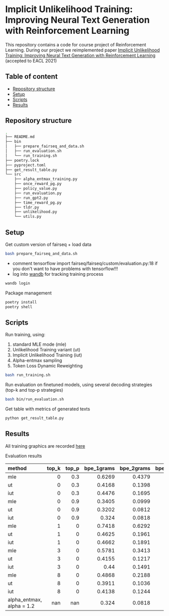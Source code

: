 # Implicit Unlikelihood Training: Improving Neural Text Generation with Reinforcement Learning

This repository contains a code for course project of Reinforcement Learning. During our project we reimplemented paper [Implicit Unlikelihood Training: Improving Neural Text Generation with Reinforcement Learning](https://arxiv.org/abs/2101.04229) (accepted to EACL 2021)


## Table of content 

  - [Repository structure](#repository-structure)
  - [Setup](#setup)
  - [Scripts](#scripts)
  - [Results](#results)


## Repository structure

```bash
.
├── README.md
├── bin
│   ├── prepare_fairseq_and_data.sh
│   ├── run_evaluation.sh
│   └── run_training.sh
├── poetry.lock
├── pyproject.toml
├── get_result_table.py
└── src
    ├── alpha_entmax_training.py
    ├── once_reward_pg.py
    ├── policy_value.py
    ├── run_evaluation.py
    ├── run_gpt2.py
    ├── time_reward_pg.py
    ├── tldr.py
    ├── unlikelihood.py
    └── utils.py
```

## Setup
Get custom version of fairseq + load data

```bash
bash prepare_fairseq_and_data.sh
```
+ comment tensorflow import fairseq/fairseq/custom/evaluation.py:18 if you don't want to have problems with tensorflow!!!
+ log into [wandb](https://wandb.ai/home) for tracking training process
```bash
wandb login
```

Package management
```bash
poetry install
poetry shell
```

## Scripts

Run training, using: 
1. standard MLE mode (mle)
2. Unlikelihood Training variant (ut)
3. Implicit Unlikelihood Training (iut)
4. Alpha-entmax sampling 
5. Token Loss Dynamic Reweighting

```bash
bash run_training.sh
```
Run evaluation on finetuned models, using several decoding strategies (top-k and top-p strategies)
```bash
bash bin/run_evaluation.sh
```
Get table with metrics of generated texts
```bash
python get_result_table.py
```

## Results
All training graphics are recorded [here](https://wandb.ai/burnyshev/unlikelihood_training?workspace=user-burnyshev)

Evaluation results

method                    |   top_k |   top_p |   bpe_1grams |   bpe_2grams |   bpe_3grams |   bpe_4grams |   word_1grams |   word_2grams |   word_3grams |   word_4grams |
|:--------------------------|--------:|--------:|-------------:|-------------:|-------------:|-------------:|--------------:|--------------:|--------------:|--------------:|
| mle                       |       0 |     0.3 |       0.6269 |       0.4379 |       0.3471 |       0.2845 |        0.6153 |        0.4092 |        0.3167 |        0.2625 |
| ut                        |       0 |     0.3 |       0.4168 |       0.1398 |       0.0603 |       0.0275 |        0.4134 |        0.113  |        0.0363 |        0.0127 |
| iut                       |       0 |     0.3 |       0.4476 |       0.1695 |       0.0744 |       0.0321 |        0.4418 |        0.138  |        0.0453 |        0.0144 |
| mle                       |       0 |     0.9 |       0.3405 |       0.0999 |       0.0481 |       0.0243 |        0.3442 |        0.08   |        0.0294 |        0.0121 |
| ut                        |       0 |     0.9 |       0.3202 |       0.0812 |       0.0349 |       0.015  |        0.3266 |        0.0636 |        0.0193 |        0.0056 |
| iut                       |       0 |     0.9 |       0.324  |       0.0818 |       0.0341 |       0.0145 |        0.3295 |        0.0644 |        0.0189 |        0.0056 |
| mle                       |       1 |     0   |       0.7418 |       0.6292 |       0.571  |       0.5241 |        0.7368 |        0.6182 |        0.5616 |        0.5236 |
| ut                        |       1 |     0   |       0.4625 |       0.1961 |       0.0875 |       0.0408 |        0.4729 |        0.1853 |        0.0781 |        0.0367 |
| iut                       |       1 |     0   |       0.4662 |       0.1891 |       0.0819 |       0.0301 |        0.4735 |        0.1686 |        0.0655 |        0.0227 |
| mle                       |       3 |     0   |       0.5781 |       0.3413 |       0.2361 |       0.1689 |        0.567  |        0.313  |        0.2055 |        0.1457 |
| ut                        |       3 |     0   |       0.4155 |       0.1217 |       0.0401 |       0.0129 |        0.4223 |        0.1106 |        0.0315 |        0.009  |
| iut                       |       3 |     0   |       0.44   |       0.1491 |       0.0571 |       0.0204 |        0.4434 |        0.1311 |        0.0429 |        0.0135 |
| mle                       |       8 |     0   |       0.4868 |       0.2188 |       0.1271 |       0.0785 |        0.4773 |        0.1909 |        0.099  |        0.0582 |
| ut                        |       8 |     0   |       0.3911 |       0.1036 |       0.036  |       0.0125 |        0.3936 |        0.0898 |        0.0256 |        0.0075 |
| iut                       |       8 |     0   |       0.4138 |       0.1244 |       0.0465 |       0.0169 |        0.4139 |        0.1069 |        0.0326 |        0.0101 |
| alpha_entmax, alpha = 1.2 |     nan |   nan   |       0.324  |       0.0818 |       0.0341 |       0.0145 |        0.3295 |        0.0644 |        0.0189 |        0.0056 |
